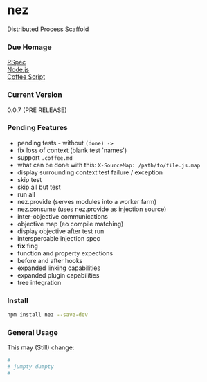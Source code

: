 nez
===

Distributed Process Scaffold


### Due Homage

[RSpec](http://rspec.info/)<br />
[Node.js](http://nodejs.org)<br />
[Coffee Script](http://coffeescript.org/)<br />


### Current Version

0.0.7 (PRE RELEASE) 


### Pending Features

* pending tests - without `(done) ->` 
* fix loss of context (blank test 'names')
* support `.coffee.md`
* what can be done with this: `X-SourceMap: /path/to/file.js.map`
* display surrounding context test failure / exception
* skip test
* skip all but test
* run all
* nez.provide (serves modules into a worker farm)
* nez.consume (uses nez.provide as injection source)
* inter-objective communications
* objective map (eo compile matching)
* display objective after test run
* interspercable injection spec
* **fix** fing
* function and property expections
* before and after hooks
* expanded linking capabilities
* expanded plugin capabilities
* tree integration

### Install

```bash
npm install nez --save-dev
```

### General Usage

This may (Still) change:


```coffee
#
# jumpty dumpty
#

```


